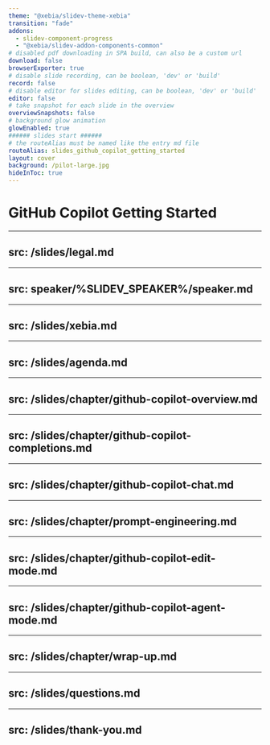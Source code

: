 ```yaml
---
theme: "@xebia/slidev-theme-xebia"
transition: "fade"
addons:
  - slidev-component-progress
  - "@xebia/slidev-addon-components-common"
# disabled pdf downloading in SPA build, can also be a custom url
download: false
browserExporter: true
# disable slide recording, can be boolean, 'dev' or 'build'
record: false
# disable editor for slides editing, can be boolean, 'dev' or 'build'
editor: false
# take snapshot for each slide in the overview
overviewSnapshots: false
# background glow animation
glowEnabled: true
###### slides start ######
# the routeAlias must be named like the entry md file
routeAlias: slides_github_copilot_getting_started
layout: cover
background: /pilot-large.jpg
hideInToc: true
---
```


# GitHub Copilot Getting Started

---
src: /slides/legal.md
---

---
src: speaker/%SLIDEV_SPEAKER%/speaker.md
---

---
src: /slides/xebia.md
---

---
src: /slides/agenda.md
---

---
src: /slides/chapter/github-copilot-overview.md
---

---
src: /slides/chapter/github-copilot-completions.md
---

---
src: /slides/chapter/github-copilot-chat.md
---

---
src: /slides/chapter/prompt-engineering.md
---

---
src: /slides/chapter/github-copilot-edit-mode.md
---

---
src: /slides/chapter/github-copilot-agent-mode.md
---

---
src: /slides/chapter/wrap-up.md
---

---
src: /slides/questions.md
---

---
src: /slides/thank-you.md
---
